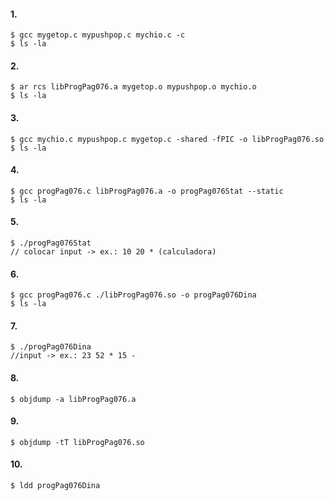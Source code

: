 #### 1.
```
$ gcc mygetop.c mypushpop.c mychio.c -c
$ ls -la
```

#### 2.
```
$ ar rcs libProgPag076.a mygetop.o mypushpop.o mychio.o
$ ls -la
```

#### 3.
```
$ gcc mychio.c mypushpop.c mygetop.c -shared -fPIC -o libProgPag076.so
$ ls -la
```
#### 4.
```
$ gcc progPag076.c libProgPag076.a -o progPag076Stat --static
$ ls -la
```

#### 5.
```
$ ./progPag076Stat
// colocar input -> ex.: 10 20 * (calculadora)
```

#### 6.
```
$ gcc progPag076.c ./libProgPag076.so -o progPag076Dina
$ ls -la
```

#### 7.
```
$ ./progPag076Dina
//input -> ex.: 23 52 * 15 -
```

#### 8.
```
$ objdump -a libProgPag076.a
```

#### 9.
```
$ objdump -tT libProgPag076.so
```

#### 10.
```
$ ldd progPag076Dina
```
